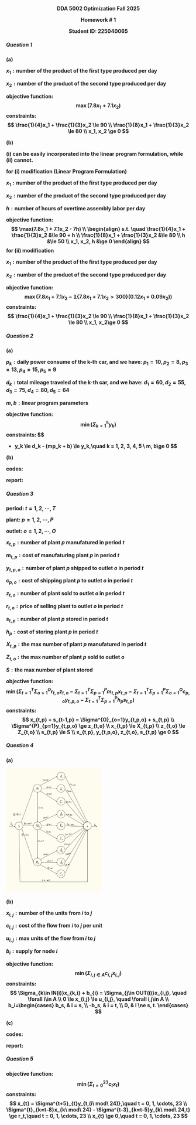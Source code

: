 <p align='center'><b>DDA 5002 Optimization Fall 2025
<p align='center'>Homework # 1
<p align='center'>Student ID: 225040065

##### Question 1

(a)

$x_1: \text{number of the product of the first type produced per day}$

$x_2: \text{number of the product of the second type produced per day}$

$\text{objective function:}$
$$
\max(7.8x_1 + 7.1x_2)
$$
$\text{constraints:}$
$$
\frac{1}{4}x_1 + \frac{1}{3}x_2 \le 90 \\
\frac{1}{8}x_1 + \frac{1}{3}x_2 \le 80 \\
x_1, x_2 \ge 0
$$

(b)

(i) **can** be easily incorporated into the linear program formulation, while (ii) **cannot**. 

**for (i) modification (Linear Program Formulation)**

$x_1: \text{number of the product of the first type produced per day}$

$x_2: \text{number of the product of the second type produced per day}$

$h: \text{number of hours of overtime assembly labor per day}$

$\text{objective function:}$
$$
\max(7.8x_1 + 7.1x_2 - 7h) \\
\begin{align}
s.t. \quad \frac{1}{4}x_1 + \frac{1}{3}x_2 &\le 90 + h \\
\frac{1}{8}x_1 + \frac{1}{3}x_2 &\le 80 \\
h &\le 50 \\
x_1, x_2, h &\ge 0
\end{align}
$$
**for (ii) modification**

$x_1: \text{number of the product of the first type produced per day}$

$x_2: \text{number of the product of the second type produced per day}$

$\text{objective function:}$
$$
\max(7.8x_1 + 7.1x_2 - \mathbb{1}\{7.8x_1 + 7.1x_2 > 300\}(0.12x_1 + 0.09x_2))
$$
$\text{constraints:}$
$$
\frac{1}{4}x_1 + \frac{1}{3}x_2 \le 90 \\
\frac{1}{8}x_1 + \frac{1}{3}x_2 \le 80 \\
x_1, x_2\ge 0
$$



##### Question 2

(a)

$p_k: \text{daily power consume of the k-th car, and we have: } p_1 = 10, p_2 = 8, p_3 = 13, p_4 = 15, p_5 = 9$

$d_k: \text{total mileage traveled of the k-th car, and we have: } d_1 = 60, d_2 = 55, d_3 = 75, d_4 = 80, d_5 = 64$

$m, b: \text{linear program parameters}$

$\text{objective function:}$
$$
\min(\Sigma^{5}_{k=1}y_k)
$$
$\text{constraints:}$
$$
- y_k \le d_k - (mp_k + b) \le y_k,\quad k = 1, 2, 3, 4, 5 \\
m, b\ge 0
$$

(b)

codes:



report:



##### Question 3

$\text{period: } t = 1, 2,\cdots, T$

$\text{plant: } p = 1, 2,\cdots, P$

$\text{outlet: } o = 1, 2,\cdots, O$

$x_{t,p}: \text{number of plant } p \text{ manufatured in period } t$

$m_{t,p}: \text{cost of manufaturing plant } p \text{ in period } t$

$y_{t,p,o}: \text{number of plant } p \text{ shipped to outlet } o \text{ in period } t$

$c_{p,o}: \text{cost of shipping plant } p \text{ to outlet } o \text{ in period } t$

$z_{t,o}: \text{number of plant sold to outlet } o \text{ in period } t$

$r_{t,o}: \text{price of selling plant to outlet } o \text{ in period } t$

$s_{t,p}: \text{number of plant } p \text{ stored in period } t$

$h_{p}: \text{cost of storing plant } p \text{ in period } t$

$X_{t,p}: \text{the max number of plant } p \text{ manufatured in period } t$

$Z_{t,o}: \text{the max number of plant } p \text{ sold to outlet } o$

$S: \text{the max number of plant stored}$

$\text{objective function:}$
$$
\min(\Sigma^{T}_{t=1}\Sigma^{O}_{o=1}r_{t,o}z_{t,o} - \Sigma^{T}_{t=1}\Sigma^{P}_{p=1}m_{t,p}x_{t,p} - \Sigma^{T}_{t=1}\Sigma^{P}_{p=1}\Sigma^{O}_{o=1}c_{p,o}y_{t,p,o} - \Sigma^{T}_{t=1}\Sigma^{P}_{p=1}h_{p}s_{t,p})
$$
$\text{constraints:}$
$$
x_{t,p} + s_{t-1,p} = \Sigma^{O}_{o=1}y_{t,p,o} + s_{t,p} \\
\Sigma^{P}_{p=1}y_{t,p,o} \ge z_{t,o} \\
x_{t,p} \le X_{t,p} \\
z_{t,o} \le Z_{t,o} \\
s_{t,p} \le S \\
x_{t,p}, y_{t,p,o}, z_{t,o}, s_{t,p} \ge 0
$$



##### Question 4

(a)

<img src=".\q4_a.png" alt="q4_a" style="zoom:33%;" />

(b)

$x_{i,j}: \text{number of the units from } i \text{ to } j$

$c_{i,j}: \text{cost of the flow from } i \text{ to } j \text{ per unit}$

$u_{i,j}: \text{max units of the flow from } i \text{ to } j$

$b_{i}: \text{supply for node } i$

$\text{objective function:}$
$$
\min(\Sigma_{i,j\in A}c_{i,j}x_{i,j})
$$
$\text{constraints:}$
$$
\Sigma_{k\in IN(i)}x_{k,i} + b_{i} = \Sigma_{j\in OUT(i)}x_{i,j}, \quad \forall i\in A \\
0 \le x_{i,j} \le u_{i,j}, \quad \forall i,j\in A \\
b_i=\begin{cases}
b_s, & i = s, \\
-b_s, & i = t, \\
0, & i \ne s, t.
\end{cases}
$$

(c)

codes:



report:





##### Question 5

$\text{objective function:}$
$$
\min(\Sigma^{23}_{t=0}c_{t}x_{t})
$$
$\text{constraints:}$
$$
x_{t} = \Sigma^{t+5}_{t}y_{t,(i\ mod\ 24)},\quad t = 0, 1, \cdots, 23 \\
\Sigma^{t}_{k=t-8}x_{k\ mod\ 24} - \Sigma^{t-3}_{k=t-5}y_{k\ mod\ 24,t} \ge r_t,\quad t = 0, 1, \cdots, 23 \\
x_{t} \ge 0,\quad t = 0, 1, \cdots, 23
$$





